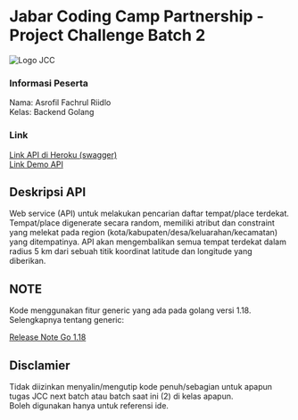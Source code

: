 # Jabar Coding Camp Partnership - Project Challenge Batch 2
![Logo JCC](https://github.com/asrofilfachrulr/Final-Project---JCC-Golang-2022/blob/main/logo.png)

### Informasi Peserta  

Nama: Asrofil Fachrul Riidlo   
Kelas: Backend Golang 


### Link  

[Link API di Heroku (swagger)](https://github.com/asrofilfachrulr/get-nearby-places)   
[Link Demo API](https://youtu.be/-zilA1NbZS8)

## Deskripsi API
Web service (API) untuk melakukan pencarian daftar tempat/place terdekat. Tempat/place digenerate secara random, memiliki atribut dan constraint yang melekat pada region (kota/kabupaten/desa/keluarahan/kecamatan) yang ditempatinya. API akan mengembalikan semua tempat terdekat dalam radius 5 km dari sebuah titik koordinat latitude dan longitude yang diberikan.


## NOTE   

Kode menggunakan fitur generic yang ada pada golang versi 1.18. Selengkapnya tentang generic: 

[Release Note Go 1.18](https://tip.golang.org/doc/go1.18#generics)   


## Disclamier  

Tidak diizinkan menyalin/mengutip kode penuh/sebagian untuk apapun tugas JCC next batch atau batch saat ini (2) di kelas apapun.  
Boleh digunakan hanya untuk referensi ide.
